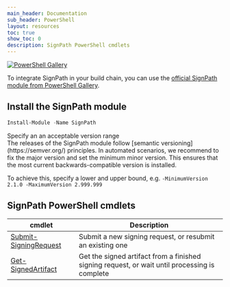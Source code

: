 ```yaml
---
main_header: Documentation
sub_header: PowerShell
layout: resources
toc: true
show_toc: 0
description: SignPath PowerShell cmdlets
---
```


[![PowerShell Gallery](https://img.shields.io/powershellgallery/v/SignPath.svg?style=flat-square&label=PowerShell%20Gallery)](https://www.powershellgallery.com/packages/SignPath/)

To integrate SignPath in your build chain, you can use the [official SignPath module from PowerShell Gallery](https://www.powershellgallery.com/packages/SignPath).

## Install the SignPath module
~~~ powershell
Install-Module -Name SignPath
~~~

<div class="panel " markdown="1">
<div class="panel-header">Specify an an acceptable version range</div>
The releases of the SignPath module follow [semantic versioning](https://semver.org/) principles. In automated scenarios, we recommend to fix the major version and set the minimum minor version. This ensures that the most current backwards-compatible version is installed.

To achieve this, specify a lower and upper bound, e.g. `-MinimumVersion 2.1.0 -MaximumVersion 2.999.999`
</div>

## SignPath PowerShell cmdlets

| cmdlet                                           | Description 
|--------------------------------------------------|-----------------------------------------------------------------------------------------------|
| [Submit-SigningRequest](Submit-SigningRequest)   | Submit a new signing request, or resubmit an existing one
| [Get-SignedArtifact](Get-SignedArtifact)         | Get the signed artifact from a finished signing request, or wait until processing is complete
